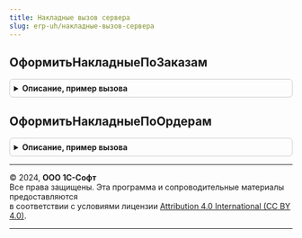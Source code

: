 ```yaml
---
title: Накладные вызов сервера
slug: erp-uh/накладные-вызов-сервера
---
```



## ОформитьНакладныеПоЗаказам
<details style="margin: 1em 0; padding: 0.5em; border: 1px solid #ccc; border-radius: 6px;">

<summary style="font-weight: bold; cursor: pointer;">Описание, пример вызова</summary>

```bsl

// Для переданной группировки возвращает параметры для открытия формы оформляемой по заказам накладной.
// см. НакладныеКлиент.ОткрытьФормуСозданныхДокументов.
//
// Параметры:
//  ГруппировкиРаспоряжений				 - Массив - содержит массивы групп распоряжений по которым необходимо создать документ
//  															см. НакладныеКлиент.ДанныеДляОформленияПоЗаказам.
//  ПараметрыФормыСозданныхДокументов	 - Структура - параметры для ОбщаяФорма.ФормаСозданныхДокументов.
//  СписокОшибок						 - Структура - список ошибок.
//  ПолеОшибки							 - Строка - значение, которое задается в свойстве Поле объекта СообщениеПользователю.
//
// Возвращаемое значение:
//  Структура - Структура с полями:
//  		ИмяФормы	 - Строка
//  		Параметры	 - Структура.
//
Функция ОформитьНакладныеПоЗаказам(ГруппировкиРаспоряжений, ПараметрыФормыСозданныхДокументов, СписокОшибок, ПолеОшибки) Экспорт
```

Пример вызова
```bsl
Результат = НакладныеВызовСервера.ОформитьНакладныеПоЗаказам(ГруппировкиРаспоряжений, ПараметрыФормыСозданныхДокументов, СписокОшибок, ПолеОшибки) 
```
</details>

## ОформитьНакладныеПоОрдерам
<details style="margin: 1em 0; padding: 0.5em; border: 1px solid #ccc; border-radius: 6px;">

<summary style="font-weight: bold; cursor: pointer;">Описание, пример вызова</summary>

```bsl

// Для переданной группировки возвращает параметры для открытия формы переоформляемой по ордерам накладной.
// см. НакладныеКлиент.ОткрытьФормуСозданныхДокументов.
//
// Параметры:
//  ГруппировкиРаспоряжений				 - Массив - содержит массивы групп распоряжений по которым необходимо создать документ
//  															см. НакладныеКлиент.ДанныеДляОформленияПоОрдерам.
//  ПараметрыФормыСозданныхДокументов	 - Структура - параметры для ОбщаяФорма.ФормаСозданныхДокументов.
//  СписокОшибок						 - Структура - список ошибок.
//  ПолеОшибки							 - Строка - значение, которое задается в свойстве Поле объекта СообщениеПользователю.
//
// Возвращаемое значение:
//  Структура - Структура с полями:
//  		ИмяФормы	 - Строка
//  		Параметры	 - Структура.
//
Функция ОформитьНакладныеПоОрдерам(ГруппировкиРаспоряжений, ПараметрыФормыСозданныхДокументов, СписокОшибок, ПолеОшибки) Экспорт
```

Пример вызова
```bsl
Результат = НакладныеВызовСервера.ОформитьНакладныеПоОрдерам(ГруппировкиРаспоряжений, ПараметрыФормыСозданныхДокументов, СписокОшибок, ПолеОшибки) 
```
</details>

---

© 2024, **ООО 1С-Софт**  
Все права защищены. Эта программа и сопроводительные материалы предоставляются  
в соответствии с условиями лицензии [Attribution 4.0 International (CC BY 4.0)](https://creativecommons.org/licenses/by/4.0/legalcode).

---
